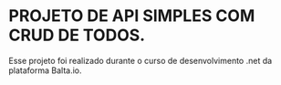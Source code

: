 # PROJETO DE API SIMPLES COM CRUD DE TODOS.

Esse projeto foi realizado durante o curso de desenvolvimento .net da plataforma Balta.io.
